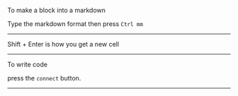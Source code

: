 To make a block into a markdown

Type the markdown format then press `Ctrl mm`


__________

Shift + Enter is how you get a new cell

__________

To write code

press the `connect` button.

__________
